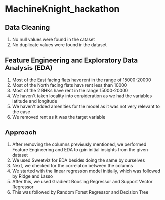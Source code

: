 # MachineKnight_hackathon

## Data Cleaning
1. No null values were found in the dataset
2. No duplicate values were found in the dataset

## Feature Engineering and Exploratory Data Analysis (EDA) 
1. Most of the East facing flats have rent in the range of 15000-20000 
2. Most of the North facing flats have rent less than 10000 
3. Most of the 2 BHKs have rent in the range 15000-20000
4. We haven't taken locality into consideration as we had the variables latitude and longitude
5. We haven't added amenities for the model as it was not very relevant to the case
6. We removed rent as it was the target variable

## Approach
1. After removing the columns previously mentioned, we performed Feature Engineering and EDA to gain initial insights from the given dataset
2. We used Sweetviz for EDA besides doing the same by ourselves
3. Next, we checked for the correlation between the columns
4. We started with the linear regression model initially, which was followed by Ridge and Lasso
5. After this, we used Gradient Boosting Regressor and Support Vector Regressor
6. This was followed by Random Forest Regressor and Decision Tree
